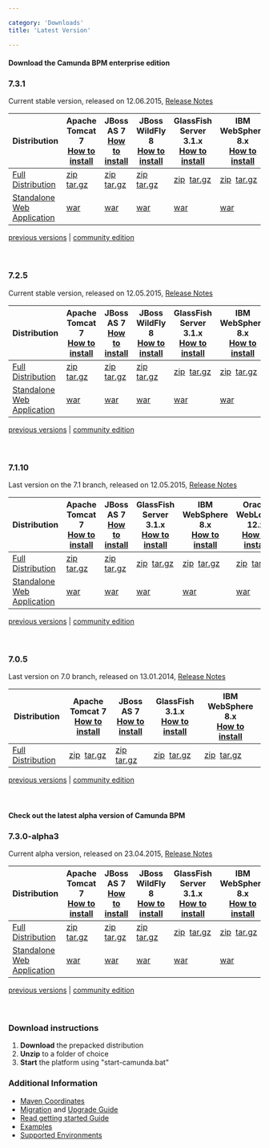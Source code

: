 ```yaml
---

category: 'Downloads'
title: 'Latest Version'

---
```


#### Download the Camunda BPM enterprise edition

<section class="row">
  <div class="col-md-12">
    <h3>7.3.1</h3>
    <p>
      Current stable version, released on 12.06.2015, <a target="_blank" href="https://app.camunda.com/jira/secure/ReleaseNote.jspa?projectId=10230&version=13793">Release Notes</a>
    </p>
    <table class="table table-responsive">
      <thead>
      <tr>
        <th class="table-condensed-column">
         Distribution
        </th>
        <th>
          <center>
            Apache <br/>
            Tomcat 7
          </center>
          <a href="ref:/guides/installation-guide/tomcat/">How to install</a>
        </th>
        <th>
          <center>
            JBoss <br/>
            AS 7
          </center>
          <a href="ref:/guides/installation-guide/jboss/">How to install</a>
        </th>
        <th>
          <center>
            JBoss <br/>
            WildFly 8
          </center>
          <a href="ref:/guides/installation-guide/jboss/">How to install</a>
        </th>
        <th>
          <center>
            GlassFish <br/>
            Server 3.1.x
          </center>
          <a href="ref:/guides/installation-guide/glassfish/">How to install</a>
        </th>
        <th>
          <center>
            IBM <br/>
            WebSphere 8.x
          </center>
          <a href="ref:/guides/installation-guide/was/">How to install</a>
        </th>
        <th>
          <center>
            Oracle <br/>
            WebLogic 12.x
          </center>
          <a href="ref:/guides/installation-guide/wls/">How to install</a>
        </th>
      </tr>
      </thead>
      <tbody>
        <tr class="well">
          <td>
            <a href="ref:/guides/user-guide/#introduction-download-full-distribution">Full Distribution</a>
          </td>
          <td>
            <a class="btn btn-sm btn-default download-bpm" href="http://camunda.org/enterprise-release/camunda-bpm/tomcat/7.3/7.3.1/camunda-bpm-ee-tomcat-7.3.1-ee.zip">zip</a>&nbsp;
            <a class="btn btn-sm btn-default download-bpm" href="http://camunda.org/enterprise-release/camunda-bpm/tomcat/7.3/7.3.1/camunda-bpm-ee-tomcat-7.3.1-ee.tar.gz">tar.gz</a>
          </td>
          <td>
            <a class="btn btn-sm btn-default download-bpm" href="http://camunda.org/enterprise-release/camunda-bpm/jboss/7.3/7.3.1/camunda-bpm-ee-jboss-7.3.1-ee.zip">zip</a>&nbsp;
            <a class="btn btn-sm btn-default download-bpm" href="http://camunda.org/enterprise-release/camunda-bpm/jboss/7.3/7.3.1/camunda-bpm-ee-jboss-7.3.1-ee.tar.gz">tar.gz</a>
          </td>
          <td>
            <a class="btn btn-sm btn-default download-bpm" href="http://camunda.org/enterprise-release/camunda-bpm/wildfly/7.3/7.3.1/camunda-bpm-ee-wildfly-7.3.1-ee.zip">zip</a>&nbsp;
            <a class="btn btn-sm btn-default download-bpm" href="http://camunda.org/enterprise-release/camunda-bpm/wildfly/7.3/7.3.1/camunda-bpm-ee-wildfly-7.3.1-ee.tar.gz">tar.gz</a>
          </td>
          <td>
            <a class="btn btn-sm btn-default download-bpm" href="http://camunda.org/enterprise-release/camunda-bpm/glassfish/7.3/7.3.1/camunda-bpm-ee-glassfish-7.3.1-ee.zip">zip</a>&nbsp;
            <a class="btn btn-sm btn-default download-bpm" href="http://camunda.org/enterprise-release/camunda-bpm/glassfish/7.3/7.3.1/camunda-bpm-ee-glassfish-7.3.1-ee.tar.gz">tar.gz</a>
          </td>
          <td>
            <a class="btn btn-sm btn-default download-bpm" href="http://camunda.org/enterprise-release/camunda-bpm/ibm-was/7.3/7.3.1/camunda-ee-ibm-was-7.3.1-ee.zip">zip</a>&nbsp;
            <a class="btn btn-sm btn-default download-bpm" href="http://camunda.org/enterprise-release/camunda-bpm/ibm-was/7.3/7.3.1/camunda-ee-ibm-was-7.3.1-ee.tar.gz">tar.gz</a>
          </td>
          <td>
            <a class="btn btn-sm btn-default download-bpm" href="http://camunda.org/enterprise-release/camunda-bpm/oracle-wls/7.3/7.3.1/camunda-ee-oracle-wls-7.3.1-ee.zip">zip</a>&nbsp;
            <a class="btn btn-sm btn-default download-bpm" href="http://camunda.org/enterprise-release/camunda-bpm/oracle-wls/7.3/7.3.1/camunda-ee-oracle-wls-7.3.1-ee.tar.gz">tar.gz</a>
          </td>
        </tr>
        <tr>
          <td>
            <a href="ref:/guides/user-guide/#introduction-download-standalone-web-application-distribution">Standalone Web Application</a>
          </td>
          <td>
            <a class="btn btn-sm btn-default download-bpm" href="http://camunda.org/enterprise-release/camunda-bpm/tomcat/7.3/7.3.1/camunda-webapp-ee-tomcat-standalone-7.3.1-ee.war">war</a>&nbsp;
          </td>
          <td>
            <a class="btn btn-sm btn-default download-bpm" href="http://camunda.org/enterprise-release/camunda-bpm/jboss/7.3/7.3.1/camunda-webapp-ee-jboss-standalone-7.3.1-ee.war">war</a>&nbsp;
          </td>
          <td>
            <a class="btn btn-sm btn-default download-bpm" href="http://camunda.org/enterprise-release/camunda-bpm/jboss/7.3/7.3.1/camunda-webapp-ee-jboss-standalone-7.3.1-ee.war">war</a>&nbsp;
          </td>
          <td>
            <a class="btn btn-sm btn-default download-bpm" href="http://camunda.org/enterprise-release/camunda-bpm/glassfish/7.3/7.3.1/camunda-webapp-ee-glassfish-standalone-7.3.1-ee.war">war</a>&nbsp;
          </td>
          <td>
            <a class="btn btn-sm btn-default download-bpm" href="http://camunda.org/enterprise-release/camunda-bpm/ibm-was/7.3/7.3.1/camunda-webapp-ee-was-standalone-7.3.1-ee.war">war</a>&nbsp;
          </td>
          <td>
            <a class="btn btn-sm btn-default download-bpm" href="http://camunda.org/enterprise-release/camunda-bpm/oracle-wls/7.3/7.3.1/camunda-webapp-ee-wls-standalone-7.3.1-ee.war">war</a>&nbsp;
          </td>
        </tr>
      </tbody>
    </table>
  </div>
</section>
<div class="row">
  <div class="col-md-12">
    <p class="pull-right">
      <a href="ref:/enterprise/previous-downloads.html">previous versions</a> |
      <a href="http://camunda.org/download">community edition</a><br><br><br>
    </p>
  </div>
</div>

<section class="row">
  <div class="col-md-12">
    <h3>7.2.5</h3>
    <p>
      Current stable version, released on 12.05.2015, <a target="_blank" href="https://app.camunda.com/jira/secure/ReleaseNote.jspa?projectId=10230&version=13590">Release Notes</a>
    </p>
    <table class="table table-responsive">
      <thead>
      <tr>
        <th class="table-condensed-column">
         Distribution
        </th>
        <th>
          <center>
            Apache <br/>
            Tomcat 7
          </center>
          <a href="ref:/guides/installation-guide/tomcat/">How to install</a>
        </th>
        <th>
          <center>
            JBoss <br/>
            AS 7
          </center>
          <a href="ref:/guides/installation-guide/jboss/">How to install</a>
        </th>
        <th>
          <center>
            JBoss <br/>
            WildFly 8
          </center>
          <a href="ref:/guides/installation-guide/jboss/">How to install</a>
        </th>
        <th>
          <center>
            GlassFish <br/>
            Server 3.1.x
          </center>
          <a href="ref:/guides/installation-guide/glassfish/">How to install</a>
        </th>
        <th>
          <center>
            IBM <br/>
            WebSphere 8.x
          </center>
          <a href="ref:/guides/installation-guide/was/">How to install</a>
        </th>
        <th>
          <center>
            Oracle <br/>
            WebLogic 12.x
          </center>
          <a href="ref:/guides/installation-guide/wls/">How to install</a>
        </th>
      </tr>
      </thead>
      <tbody>
        <tr class="well">
          <td>
            <a href="ref:/guides/user-guide/#introduction-download-full-distribution">Full Distribution</a>
          </td>
          <td>
            <a class="btn btn-sm btn-default download-bpm" href="http://camunda.org/enterprise-release/camunda-bpm/tomcat/7.2/7.2.5/camunda-bpm-ee-tomcat-7.2.5-ee.zip">zip</a>&nbsp;
            <a class="btn btn-sm btn-default download-bpm" href="http://camunda.org/enterprise-release/camunda-bpm/tomcat/7.2/7.2.5/camunda-bpm-ee-tomcat-7.2.5-ee.tar.gz">tar.gz</a>
          </td>
          <td>
            <a class="btn btn-sm btn-default download-bpm" href="http://camunda.org/enterprise-release/camunda-bpm/jboss/7.2/7.2.5/camunda-bpm-ee-jboss-7.2.5-ee.zip">zip</a>&nbsp;
            <a class="btn btn-sm btn-default download-bpm" href="http://camunda.org/enterprise-release/camunda-bpm/jboss/7.2/7.2.5/camunda-bpm-ee-jboss-7.2.5-ee.tar.gz">tar.gz</a>
          </td>
          <td>
            <a class="btn btn-sm btn-default download-bpm" href="http://camunda.org/enterprise-release/camunda-bpm/wildfly/7.2/7.2.5/camunda-bpm-ee-wildfly-7.2.5-ee.zip">zip</a>&nbsp;
            <a class="btn btn-sm btn-default download-bpm" href="http://camunda.org/enterprise-release/camunda-bpm/wildfly/7.2/7.2.5/camunda-bpm-ee-wildfly-7.2.5-ee.tar.gz">tar.gz</a>
          </td>
          <td>
            <a class="btn btn-sm btn-default download-bpm" href="http://camunda.org/enterprise-release/camunda-bpm/glassfish/7.2/7.2.5/camunda-bpm-ee-glassfish-7.2.5-ee.zip">zip</a>&nbsp;
            <a class="btn btn-sm btn-default download-bpm" href="http://camunda.org/enterprise-release/camunda-bpm/glassfish/7.2/7.2.5/camunda-bpm-ee-glassfish-7.2.5-ee.tar.gz">tar.gz</a>
          </td>
          <td>
            <a class="btn btn-sm btn-default download-bpm" href="http://camunda.org/enterprise-release/camunda-bpm/ibm-was/7.2/7.2.5/camunda-ee-ibm-was-7.2.5-ee.zip">zip</a>&nbsp;
            <a class="btn btn-sm btn-default download-bpm" href="http://camunda.org/enterprise-release/camunda-bpm/ibm-was/7.2/7.2.5/camunda-ee-ibm-was-7.2.5-ee.tar.gz">tar.gz</a>
          </td>
          <td>
            <a class="btn btn-sm btn-default download-bpm" href="http://camunda.org/enterprise-release/camunda-bpm/oracle-wls/7.2/7.2.5/camunda-ee-oracle-wls-7.2.5-ee.zip">zip</a>&nbsp;
            <a class="btn btn-sm btn-default download-bpm" href="http://camunda.org/enterprise-release/camunda-bpm/oracle-wls/7.2/7.2.5/camunda-ee-oracle-wls-7.2.5-ee.tar.gz">tar.gz</a>
          </td>
        </tr>
        <tr>
          <td>
            <a href="ref:/guides/user-guide/#introduction-download-standalone-web-application-distribution">Standalone Web Application</a>
          </td>
          <td>
            <a class="btn btn-sm btn-default download-bpm" href="http://camunda.org/enterprise-release/camunda-bpm/tomcat/7.2/7.2.5/camunda-webapp-ee-tomcat-standalone-7.2.5-ee.war">war</a>&nbsp;
          </td>
          <td>
            <a class="btn btn-sm btn-default download-bpm" href="http://camunda.org/enterprise-release/camunda-bpm/jboss/7.2/7.2.5/camunda-webapp-ee-jboss-standalone-7.2.5-ee.war">war</a>&nbsp;
          </td>
          <td>
            <a class="btn btn-sm btn-default download-bpm" href="http://camunda.org/enterprise-release/camunda-bpm/jboss/7.2/7.2.5/camunda-webapp-ee-jboss-standalone-7.2.5-ee.war">war</a>&nbsp;
          </td>
          <td>
            <a class="btn btn-sm btn-default download-bpm" href="http://camunda.org/enterprise-release/camunda-bpm/glassfish/7.2/7.2.5/camunda-webapp-ee-glassfish-standalone-7.2.5-ee.war">war</a>&nbsp;
          </td>
          <td>
            <a class="btn btn-sm btn-default download-bpm" href="http://camunda.org/enterprise-release/camunda-bpm/ibm-was/7.2/7.2.5/camunda-webapp-ee-was-standalone-7.2.5-ee.war">war</a>&nbsp;
          </td>
          <td>
            <a class="btn btn-sm btn-default download-bpm" href="http://camunda.org/enterprise-release/camunda-bpm/oracle-wls/7.2/7.2.5/camunda-webapp-ee-wls-standalone-7.2.5-ee.war">war</a>&nbsp;
          </td>
        </tr>
      </tbody>
    </table>
  </div>
</section>
<div class="row">
  <div class="col-md-12">
    <p class="pull-right">
      <a href="ref:/enterprise/previous-downloads.html">previous versions</a> |
      <a href="http://camunda.org/download">community edition</a><br><br><br>
    </p>
  </div>
</div>

<section class="row">
  <div class="col-md-12">
    <h3>7.1.10</h3>
    <p>
      Last version on the 7.1 branch, released on 12.05.2015, <a target="_blank" href="https://app.camunda.com/jira/secure/ReleaseNote.jspa?projectId=10230&version=13591">Release Notes</a>
    </p>
    <table class="table table-responsive">
      <thead>
      <tr>
        <th>
         Distribution
        </th>
        <th>
          <center>
            Apache <br/>
            Tomcat 7
          </center>
          <a href="ref:/guides/installation-guide/tomcat/">How to install</a>
        </th>
        <th>
          <center>
            JBoss <br/>
            AS 7
          </center>
          <a href="ref:/guides/installation-guide/jboss/">How to install</a>
        </th>
        <th>
          <center>
            GlassFish <br/>
            Server 3.1.x
          </center>
          <a href="ref:/guides/installation-guide/glassfish/">How to install</a>
        </th>
        <th>
          <center>
            IBM <br/>
            WebSphere 8.x
          </center>
          <a href="ref:/guides/installation-guide/was/">How to install</a>
        </th>
        <th>
          <center>
            Oracle <br/>
            WebLogic 12.x
          </center>
          <a href="ref:/guides/installation-guide/wls/">How to install</a>
        </th>
      </tr>
      </thead>
      <tbody>
        <tr class="well">
          <td>
            <a href="ref:/guides/user-guide/#introduction-download-full-distribution">Full Distribution</a>
          </td>
          <td>
            <a class="btn btn-sm btn-default download-bpm" href="http://camunda.org/enterprise-release/camunda-bpm/tomcat/7.1/7.1.10/camunda-bpm-ee-tomcat-7.1.10-ee.zip">zip</a>&nbsp;
            <a class="btn btn-sm btn-default download-bpm" href="http://camunda.org/enterprise-release/camunda-bpm/tomcat/7.1/7.1.10/camunda-bpm-ee-tomcat-7.1.10-ee.tar.gz">tar.gz</a>
          </td>
          <td>
            <a class="btn btn-sm btn-default download-bpm" href="http://camunda.org/enterprise-release/camunda-bpm/jboss/7.1/7.1.10/camunda-bpm-ee-jboss-7.1.10-ee.zip">zip</a>&nbsp;
            <a class="btn btn-sm btn-default download-bpm" href="http://camunda.org/enterprise-release/camunda-bpm/jboss/7.1/7.1.10/camunda-bpm-ee-jboss-7.1.10-ee.tar.gz">tar.gz</a>
          </td>
          <td>
            <a class="btn btn-sm btn-default download-bpm" href="http://camunda.org/enterprise-release/camunda-bpm/glassfish/7.1/7.1.10/camunda-bpm-ee-glassfish-7.1.10-ee.zip">zip</a>&nbsp;
            <a class="btn btn-sm btn-default download-bpm" href="http://camunda.org/enterprise-release/camunda-bpm/glassfish/7.1/7.1.10/camunda-bpm-ee-glassfish-7.1.10-ee.tar.gz">tar.gz</a>
          </td>
          <td>
            <a class="btn btn-sm btn-default download-bpm" href="http://camunda.org/enterprise-release/camunda-bpm/ibm-was/7.1/7.1.10/camunda-ee-ibm-was-7.1.10-ee.zip">zip</a>&nbsp;
            <a class="btn btn-sm btn-default download-bpm" href="http://camunda.org/enterprise-release/camunda-bpm/ibm-was/7.1/7.1.10/camunda-ee-ibm-was-7.1.10-ee.tar.gz">tar.gz</a>
          </td>
          <td>
            <a class="btn btn-sm btn-default download-bpm" href="http://camunda.org/enterprise-release/camunda-bpm/oracle-wls/7.1/7.1.10/camunda-ee-oracle-wls-7.1.10-ee.zip">zip</a>&nbsp;
            <a class="btn btn-sm btn-default download-bpm" href="http://camunda.org/enterprise-release/camunda-bpm/oracle-wls/7.1/7.1.10/camunda-ee-oracle-wls-7.1.10-ee.tar.gz">tar.gz</a>
          </td>
        </tr>
        <tr>
          <td>
            <a href="ref:/guides/user-guide/#introduction-download-standalone-web-application-distribution">Standalone Web Application</a>
          </td>
          <td>
            <a class="btn btn-sm btn-default download-bpm" href="http://camunda.org/enterprise-release/camunda-bpm/tomcat/7.1/7.1.10/camunda-webapp-ee-tomcat-standalone-7.1.10-ee.war">war</a>&nbsp;
          </td>
          <td>
            <a class="btn btn-sm btn-default download-bpm" href="http://camunda.org/enterprise-release/camunda-bpm/jboss/7.1/7.1.10/camunda-webapp-ee-jboss-standalone-7.1.10-ee.war">war</a>&nbsp;
          </td>
          <td>
            <a class="btn btn-sm btn-default download-bpm" href="http://camunda.org/enterprise-release/camunda-bpm/glassfish/7.1/7.1.10/camunda-webapp-ee-glassfish-standalone-7.1.10-ee.war">war</a>&nbsp;
          </td>
          <td>
            <a class="btn btn-sm btn-default download-bpm" href="http://camunda.org/enterprise-release/camunda-bpm/ibm-was/7.1/7.1.10/camunda-webapp-ee-was-standalone-7.1.10-ee.war">war</a>&nbsp;
          </td>
          <td>
            <a class="btn btn-sm btn-default download-bpm" href="http://camunda.org/enterprise-release/camunda-bpm/oracle-wls/7.1/7.1.10/camunda-webapp-ee-wls-standalone-7.1.10-ee.war">war</a>&nbsp;
          </td>
        </tr>
      </tbody>
    </table>
  </div>
</section>
<div class="row">
  <div class="col-md-12">
    <p class="pull-right">
      <a href="ref:/enterprise/previous-downloads.html">previous versions</a> |
      <a href="http://camunda.org/download">community edition</a><br><br><br>
    </p>
  </div>
</div>

<section class="row">
  <div class="col-md-12">
    <h3>7.0.5</h3>
    <p>
      Last version on 7.0 branch, released on 13.01.2014, <a target="_blank" href="https://app.camunda.com/jira/secure/ReleaseNote.jspa?projectId=10230&version=13005">Release Notes</a>
    </p>
    <table class="table">
      <thead>
      <tr>
        <th>
         Distribution
        </th>
        <th>
          Apache Tomcat 7</br>
          <a href="ref:/guides/installation-guide/tomcat/">How to install</a>
        </th>
        <th>
          JBoss AS 7</br>
          <a href="ref:/guides/installation-guide/jboss/">How to install</a>
        </th>
        <th>
          GlassFish 3.1.x</br>
          <a href="ref:/guides/installation-guide/glassfish/">How to install</a>
        </th>
        <th>
          IBM WebSphere 8.x</br>
          <a href="ref:/guides/installation-guide/was/">How to install</a>
        </th>
      </tr>
      </thead>
      <tbody>
        <tr class="well">
          <td>
            <a href="ref:/guides/user-guide/#introduction-download-full-distribution">Full Distribution</a>
          </td>
          <td>
            <a class="btn btn-sm btn-default" href="http://camunda.org/enterprise-release/camunda-bpm/tomcat/7.0/7.0.5/camunda-bpm-tomcat-7.0.5-ee.zip">zip</a>&nbsp;
            <a class="btn btn-sm btn-default" href="http://camunda.org/enterprise-release/camunda-bpm/tomcat/7.0/7.0.5/camunda-bpm-tomcat-7.0.5-ee.tar.gz">tar.gz</a>
          </td>
          <td>
            <a class="btn btn-sm btn-default" href="http://camunda.org/enterprise-release/camunda-bpm/jboss/7.0/7.0.5/camunda-bpm-jboss-7.0.5-ee.zip">zip</a>&nbsp;
            <a class="btn btn-sm btn-default" href="http://camunda.org/enterprise-release/camunda-bpm/jboss/7.0/7.0.5/camunda-bpm-jboss-7.0.5-ee.tar.gz">tar.gz</a>
          </td>
          <td>
            <a class="btn btn-sm btn-default" href="http://camunda.org/enterprise-release/camunda-bpm/glassfish/7.0/7.0.5/camunda-bpm-glassfish-7.0.5-ee.zip">zip</a>&nbsp;
            <a class="btn btn-sm btn-default" href="http://camunda.org/enterprise-release/camunda-bpm/glassfish/7.0/7.0.5/camunda-bpm-glassfish-7.0.5-ee.tar.gz">tar.gz</a><br>
          </td>
          <td colspan="2">
            <a class="btn btn-sm btn-default" href="http://camunda.org/enterprise-release/camunda-bpm/ibm-was/7.0/7.0.5/camunda-ee-ibm-was-7.0.5-ee.zip">zip</a>&nbsp;
            <a class="btn btn-sm btn-default" href="http://camunda.org/enterprise-release/camunda-bpm/ibm-was/7.0/7.0.5/camunda-ee-ibm-was-7.0.5-ee.tar.gz">tar.gz</a><br>
          </td>
        </tr>
      </tbody>
    </table>
  </div>
</section>
<div class="row">
  <div class="col-md-12">
    <p class="pull-right">
      <a href="ref:/enterprise/previous-downloads.html">previous versions</a> |
      <a href="http://camunda.org/download">community edition</a><br><br><br>
    </p>
  </div>
</div>

#### Check out the latest alpha version of Camunda BPM

<section class="row">
  <div class="col-md-12">
    <h3>7.3.0-alpha3</h3>
    <p>
      Current alpha version, released on 23.04.2015, <a target="_blank" href="http://blog.camunda.org/2015/04/camunda-bpm-730-alpha3-released.html">Release Notes</a>
    </p>
    <table class="table table-responsive">
      <thead>
      <tr>
        <th class="table-condensed-column">
         Distribution
        </th>
        <th>
          <center>
            Apache <br/>
            Tomcat 7
          </center>
          <a href="ref:/guides/installation-guide/tomcat/">How to install</a>
        </th>
        <th>
          <center>
            JBoss <br/>
            AS 7
          </center>
          <a href="ref:/guides/installation-guide/jboss/">How to install</a>
        </th>
        <th>
          <center>
            JBoss <br/>
            WildFly 8
          </center>
          <a href="ref:/guides/installation-guide/jboss/">How to install</a>
        </th>
        <th>
          <center>
            GlassFish <br/>
            Server 3.1.x
          </center>
          <a href="ref:/guides/installation-guide/glassfish/">How to install</a>
        </th>
        <th>
          <center>
            IBM <br/>
            WebSphere 8.x
          </center>
          <a href="ref:/guides/installation-guide/was/">How to install</a>
        </th>
        <th>
          <center>
            Oracle <br/>
            WebLogic 12.x
          </center>
          <a href="ref:/guides/installation-guide/wls/">How to install</a>
        </th>
      </tr>
      </thead>
      <tbody>
        <tr class="well">
          <td>
            <a href="ref:/guides/user-guide/#introduction-download-full-distribution">Full Distribution</a>
          </td>
          <td>
            <a class="btn btn-sm btn-default download-bpm" href="http://camunda.org/enterprise-release/camunda-bpm/tomcat/nightly/7.3.0-alpha3/camunda-bpm-ee-tomcat-7.3.0-alpha3-ee.zip">zip</a>&nbsp;
            <a class="btn btn-sm btn-default download-bpm" href="http://camunda.org/enterprise-release/camunda-bpm/tomcat/nightly/7.3.0-alpha3/camunda-bpm-ee-tomcat-7.3.0-alpha3-ee.tar.gz">tar.gz</a>
          </td>
          <td>
            <a class="btn btn-sm btn-default download-bpm" href="http://camunda.org/enterprise-release/camunda-bpm/jboss/nightly/7.3.0-alpha3/camunda-bpm-ee-jboss-7.3.0-alpha3-ee.zip">zip</a>&nbsp;
            <a class="btn btn-sm btn-default download-bpm" href="http://camunda.org/enterprise-release/camunda-bpm/jboss/nightly/7.3.0-alpha3/camunda-bpm-ee-jboss-7.3.0-alpha3-ee.tar.gz">tar.gz</a>
          </td>
          <td>
            <a class="btn btn-sm btn-default download-bpm" href="http://camunda.org/enterprise-release/camunda-bpm/wildfly/nightly/7.3.0-alpha3/camunda-bpm-ee-wildfly-7.3.0-alpha3-ee.zip">zip</a>&nbsp;
            <a class="btn btn-sm btn-default download-bpm" href="http://camunda.org/enterprise-release/camunda-bpm/wildfly/nightly/7.3.0-alpha3/camunda-bpm-ee-wildfly-7.3.0-alpha3-ee.tar.gz">tar.gz</a>
          </td>
          <td>
            <a class="btn btn-sm btn-default download-bpm" href="http://camunda.org/enterprise-release/camunda-bpm/glassfish/nightly/7.3.0-alpha3/camunda-bpm-ee-glassfish-7.3.0-alpha3-ee.zip">zip</a>&nbsp;
            <a class="btn btn-sm btn-default download-bpm" href="http://camunda.org/enterprise-release/camunda-bpm/glassfish/nightly/7.3.0-alpha3/camunda-bpm-ee-glassfish-7.3.0-alpha3-ee.tar.gz">tar.gz</a>
          </td>
          <td>
            <a class="btn btn-sm btn-default download-bpm" href="http://camunda.org/enterprise-release/camunda-bpm/ibm-was/nightly/7.3.0-alpha3/camunda-ee-ibm-was-7.3.0-alpha3-ee.zip">zip</a>&nbsp;
            <a class="btn btn-sm btn-default download-bpm" href="http://camunda.org/enterprise-release/camunda-bpm/ibm-was/nightly/7.3.0-alpha3/camunda-ee-ibm-was-7.3.0-alpha3-ee.tar.gz">tar.gz</a>
          </td>
          <td>
            <a class="btn btn-sm btn-default download-bpm" href="http://camunda.org/enterprise-release/camunda-bpm/oracle-wls/nightly/7.3.0-alpha3/camunda-ee-oracle-wls-7.3.0-alpha3-ee.zip">zip</a>&nbsp;
            <a class="btn btn-sm btn-default download-bpm" href="http://camunda.org/enterprise-release/camunda-bpm/oracle-wls/nightly/7.3.0-alpha3/camunda-ee-oracle-wls-7.3.0-alpha3-ee.tar.gz">tar.gz</a>
          </td>
        </tr>
        <tr>
          <td>
            <a href="ref:/guides/user-guide/#introduction-download-standalone-web-application-distribution">Standalone Web Application</a>
          </td>
          <td>
            <a class="btn btn-sm btn-default download-bpm" href="http://camunda.org/enterprise-release/camunda-bpm/tomcat/nightly/7.3.0-alpha3/camunda-webapp-ee-tomcat-standalone-7.3.0-alpha3-ee.war">war</a>&nbsp;
          </td>
          <td>
            <a class="btn btn-sm btn-default download-bpm" href="http://camunda.org/enterprise-release/camunda-bpm/jboss/nightly/7.3.0-alpha3/camunda-webapp-ee-jboss-standalone-7.3.0-alpha3-ee.war">war</a>&nbsp;
          </td>
          <td>
            <a class="btn btn-sm btn-default download-bpm" href="http://camunda.org/enterprise-release/camunda-bpm/jboss/nightly/7.3.0-alpha3/camunda-webapp-ee-jboss-standalone-7.3.0-alpha3-ee.war">war</a>&nbsp;
          </td>
          <td>
            <a class="btn btn-sm btn-default download-bpm" href="http://camunda.org/enterprise-release/camunda-bpm/glassfish/nightly/7.3.0-alpha3/camunda-webapp-ee-glassfish-standalone-7.3.0-alpha3-ee.war">war</a>&nbsp;
          </td>
          <td>
            <a class="btn btn-sm btn-default download-bpm" href="http://camunda.org/enterprise-release/camunda-bpm/ibm-was/nightly/7.3.0-alpha3/camunda-webapp-ee-was-standalone-7.3.0-alpha3-ee.war">war</a>&nbsp;
          </td>
          <td>
            <a class="btn btn-sm btn-default download-bpm" href="http://camunda.org/enterprise-release/camunda-bpm/oracle-wls/nightly/7.3.0-alpha3/camunda-webapp-ee-wls-standalone-7.3.0-alpha3-ee.war">war</a>&nbsp;
          </td>
        </tr>
      </tbody>
    </table>
  </div>
</section>
<div class="row">
  <div class="col-md-12">
    <p class="pull-right">
      <a href="ref:/enterprise/previous-downloads.html">previous versions</a> |
      <a href="http://camunda.org/download">community edition</a><br><br><br>
    </p>
  </div>
</div>

<div class="row">
  <div class="col-md-6">
    <h3>Download instructions</h3>
    <ol>
      <li><strong>Download</strong> the prepacked distribution</li>
      <li><strong>Unzip</strong> to a folder of choice</li>
      <li><strong>Start</strong> the platform using "start-camunda.bat"</li>
    </ol>
  </div>
  <div class="col-md-6">
    <h3>Additional Information</h3>
    <ul>
      <li>
        <a href="ref:#maven-coordinates-maven-coordinates">Maven Coordinates</a>
      </li>
      <li>
        <a href="ref:/guides/migration-guide/">Migration</a> and <a href="ref:/guides/migration-guide/#patch-level-upgrade">Upgrade Guide</a>
      </li>
      <li>
        <a href="ref:/guides/getting-started-guides/">Read getting started Guide</a>
      </li>
      <li>
        <a href="ref:/real-life/examples/" id="githubExamples">Examples</a>
      </li>
      <li>
        <a href="ref:/guides/user-guide/#introduction-supported-environments">Supported Environments</a>
      </li>
    </ul>
  </div>
</div>
